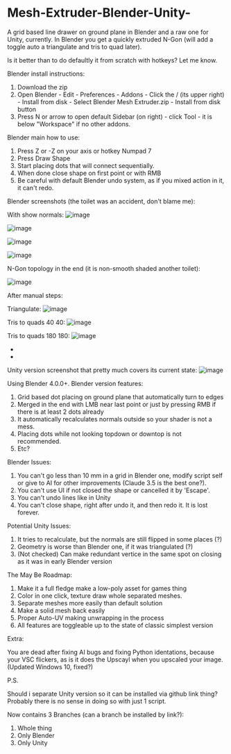 # Mesh-Extruder-Blender-Unity-
A grid based line drawer on ground plane in Blender and a raw one for Unity, currently.
In Blender you get a quickly extruded N-Gon (will add a toggle auto a triangulate and tris to quad later).

Is it better than to do defaultly it from scratch with hotkeys? Let me know.

Blender install instructions:
1. Download the zip
2. Open Blender - Edit - Preferences - Addons - Click the \/ (its upper right) - Install from disk - Select Blender Mesh Extruder.zip - Install from disk button
3. Press N or arrow to open default Sidebar (on right) - click Tool - it is below "Workspace" if no other addons.

Blender main how to use:
1. Press Z or -Z on your axis or hotkey Numpad 7
2. Press Draw Shape
3. Start placing dots that will connect sequentially.
4. When done close shape on first point or with RMB
5. Be careful with default Blender undo system, as if you mixed action in it, it can't redo.

Blender screenshots (the toilet was an accident, don't blame me):

With show normals:
![image](https://github.com/user-attachments/assets/7d8e3fbd-27de-4878-933d-d6177df96494)

![image](https://github.com/user-attachments/assets/47a36db9-1227-4371-94f6-fdc9d402768a)

![image](https://github.com/user-attachments/assets/5a676bec-93c8-436a-8dfe-dbd212ecdcdd)

![image](https://github.com/user-attachments/assets/2152ae94-229c-4dfb-a707-31dae9172805)


N-Gon topology in the end (it is non-smooth shaded another toilet):

![image](https://github.com/user-attachments/assets/216179f3-cd2b-47ea-97d6-9fcb07305f62)

After manual steps:

Triangulate:
![image](https://github.com/user-attachments/assets/4fa38311-ebb0-4f13-809b-920a50026946)

Tris to quads 40 40:
![image](https://github.com/user-attachments/assets/837db4d1-a194-4931-a0a8-8f41f894db89)

Tris to quads 180 180:
![image](https://github.com/user-attachments/assets/a8d007e0-ac85-4276-806b-8ac11be5e253)

-
-
Unity version screenshot that pretty much covers its current state:
![image](https://github.com/user-attachments/assets/dd4ba2c3-4421-4d66-a031-aa04d5dc2d61)




Using Blender 4.0.0+.
Blender version features:
1. Grid based dot placing on ground plane that automatically turn to edges
2. Merged in the end with LMB near last point or just by pressing RMB if there is at least 2 dots already
3. It automatically recalculates normals outside so your shader is not a mess.
4. Placing dots while not looking topdown or downtop is not recommended.
5. Etc?

Blender Issues:
1. You can't go less than 10 mm in a grid in Blender one, modify script self or give to AI for other improvements (Claude 3.5 is the best one?).
2. You can't use UI if not closed the shape or cancelled it by 'Escape'.
3. You can't undo lines like in Unity
4. You can't close shape, right after undo it, and then redo it. It is lost forever.

Potential Unity Issues:
1. It tries to recalculate, but the normals are still flipped in some places (?)
2. Geometry is worse than Blender one, if it was triangulated (?)
3. (Not checked) Can make redundant vertice in the same spot on closing as it was in early Blender version

The May Be Roadmap:
1. Make it a full fledge make a low-poly asset for games thing
2. Color in one click, texture draw whole separated meshes.
3. Separate meshes more easily than default solution
4. Make a solid mesh back easily
5. Proper Auto-UV making unwrapping in the process
6. All features are toggleable up to the state of classic simplest version










Extra:

You are dead after fixing AI bugs and fixing Python identations, because your VSC flickers, as is it does the Upscayl when you upscaled your image. (Updated Windows 10, fixed?)

P.S.

Should i separate Unity version so it can be installed via github link thing? Probably there is no sense in doing so with just 1 script.

Now contains 3 Branches (can a branch be installed by link?):

1. Whole thing
2. Only Blender
3. Only Unity
